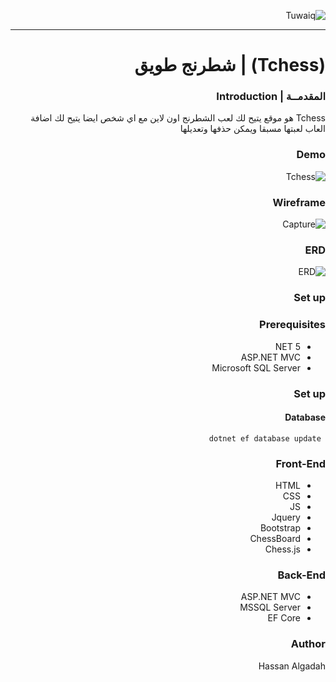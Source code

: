 <div dir="rtl" align="right" >
    
    
![Tuwaiq](https://i.ibb.co/SV2BSn5/tuwaiq.png)
    
    
----
# (Tchess) | شطرنج طويق
  
### المقدمــة | Introduction 
 
   Tchess هو موقع يتيح لك لعب الشطرنج اون لاين مع اي شخص ايضا يتيح لك اضافة العاب لعبتها مسبقا ويمكن حذفها وتعديلها
    
    
### Demo  
 
![Tchess](https://user-images.githubusercontent.com/82477641/122460186-7fcdea00-cfba-11eb-8da4-fe8c8869bab9.gif)

    
### Wireframe  
![Capture](https://user-images.githubusercontent.com/82477641/122654269-ff8ebc80-d152-11eb-8a98-9de89c772e22.PNG)
  
### ERD
![ERD](https://user-images.githubusercontent.com/82477641/123218701-b6cd5f80-d4d4-11eb-9f80-d19d0d0b1f66.PNG)

    
### Set up  
### Prerequisites
- NET 5 
- ASP.NET MVC
- Microsoft SQL Server 
### Set up  
 #### Database
 ``` dotnet ef database update```
### Front-End  
 - HTML
 - CSS
 - JS
 - Jquery
 - Bootstrap
 - ChessBoard
 - Chess.js
### Back-End 
 - ASP.NET MVC
 - MSSQL Server
 - EF Core
### Author
    
 Hassan Algadah
    
</div>
